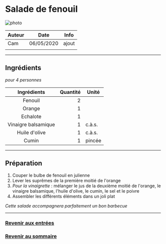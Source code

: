 # Salade de fenouil

<!-- me transmettre une photo (jpg, png, etc) pour que je la mette ici -->
![photo](photos/salade_fenouil.jpg)

| Auteur         | Date           | Info  |
| -------------- |:--------------:| ----- |
| Cam            | 06/05/2020     | ajout |
|                |                |       |

___

## Ingrédients

*pour 4 personnes*

| Ingrédients               | Quantité     | Unité
|:-------------------------:|-------------:|-------
| Fenouil                   |            2 |
| Orange                    |            1 |
| Echalote                  |            1 |
| Vinaigre balsamique       |            1 | c.à.s.
| Huile d'olive             |            1 | c.à.s.
| Cumin                     |            1 | pincée

___

## Préparation

1. Couper le bulbe de fenouil en julienne
2. Lever les suprêmes de la première moitié de l'orange 
3. _Pour la vinaigrette_ : mélanger le jus de la deuxième moitié de l'orange, le vinaigre balsamique, l'huile d'olive, le cumin, le sel et le poivre
4. Assembler les différents éléments dans un joli plat

_Cette salade accompagnera parfaitement un bon barbecue_

___

### [Revenir aux entrées](https://github.com/fookinhell/TopChefCrew-Recipes/wiki/Entrées)

### [Revenir au sommaire](https://github.com/fookinhell/TopChefCrew-Recipes/wiki)